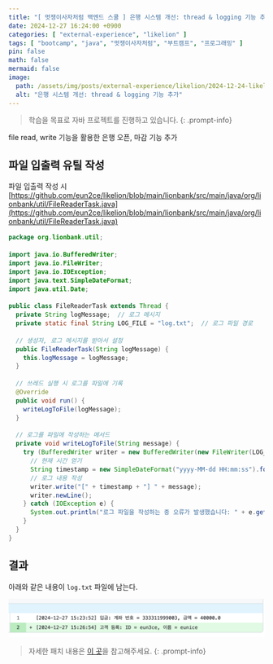 ```yaml
---
title: "[ 멋쟁이사자처럼 백엔드 스쿨 ] 은행 시스템 개선: thread & logging 기능 추가"
date: 2024-12-27 16:24:00 +0900
categories: [ "external-experience", "likelion" ]
tags: [ "bootcamp", "java", "멋쟁이사자처럼", "부트캠프", "프로그래밍" ]
pin: false
math: false
mermaid: false
image:
  path: /assets/img/posts/external-experience/likelion/2024-12-24-likelion-grow-up-lionbank-proj-3/2024-12-27-15-34-07.png
  alt: "은행 시스템 개선: thread & logging 기능 추가"
---
```


> 학습을 목표로 자바 프로젝트를 진행하고 있습니다.
{: .prompt-info}

file read, write 기능을 활용한 은행 오픈, 마감 기능 추가

## 파일 입출력 유틸 작성

파일 입출력 작성 시 
[https://github.com/eun2ce/likelion/blob/main/lionbank/src/main/java/org/lionbank/util/FileReaderTask.java](https://github.com/eun2ce/likelion/blob/main/lionbank/src/main/java/org/lionbank/util/FileReaderTask.java)

```java
package org.lionbank.util;

import java.io.BufferedWriter;
import java.io.FileWriter;
import java.io.IOException;
import java.text.SimpleDateFormat;
import java.util.Date;

public class FileReaderTask extends Thread {
  private String logMessage;  // 로그 메시지
  private static final String LOG_FILE = "log.txt";  // 로그 파일 경로

  // 생성자, 로그 메시지를 받아서 설정
  public FileReaderTask(String logMessage) {
    this.logMessage = logMessage;
  }

  // 쓰레드 실행 시 로그를 파일에 기록
  @Override
  public void run() {
    writeLogToFile(logMessage);
  }

  // 로그를 파일에 작성하는 메서드
  private void writeLogToFile(String message) {
    try (BufferedWriter writer = new BufferedWriter(new FileWriter(LOG_FILE, true))) {
      // 현재 시간 얻기
      String timestamp = new SimpleDateFormat("yyyy-MM-dd HH:mm:ss").format(new Date());
      // 로그 내용 작성
      writer.write("[" + timestamp + "] " + message);
      writer.newLine();
    } catch (IOException e) {
      System.out.println("로그 파일을 작성하는 중 오류가 발생했습니다: " + e.getMessage());
    }
  }
}
```

## 결과

아래와 같은 내용이 `log.txt` 파일에 남는다.

![fetch logfile](/assets/img/posts/external-experience/likelion/2024-12-27-likelion-grow-up-lionbank-proj-3/2024-12-27-15-34-07.png)

> 자세한 패치 내용은 [이 곳](https://github.com/eun2ce/likelion/commit/d6aeb14027b493a5b92c5ea5361933f6854f9173)을 참고해주세요.
{: .prompt-info}
